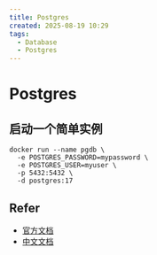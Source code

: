 ```yaml
---
title: Postgres
created: 2025-08-19 10:29
tags:
  - Database
  - Postgres
---
```

<!-- markdownlint-disable MD025 -->

# Postgres

## 启动一个简单实例

```shell
docker run --name pgdb \
  -e POSTGRES_PASSWORD=mypassword \
  -e POSTGRES_USER=myuser \
  -p 5432:5432 \
  -d postgres:17
```

## Refer

- [官方文档](https://www.postgresql.org/docs/)
- [中文文档](http://www.postgres.cn/docs)
